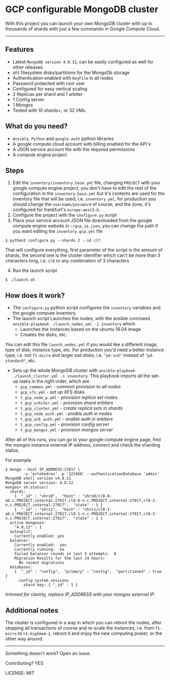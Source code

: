 # GCP configurable MongoDB cluster

With this project you can launch your own MongoDB cluster with up to thousands of shards with just a few commands in Google Compute Cloud.

---

## Features

+ Latest `MongoDB version 4.0.12`, can be easily configured as well for other releases
+ `XFS` filesystem disks/partitions for the MongoDb storage
+ Authentication enabled with `KeyFile` in all nodes 
+ Password protected with root user
+ Configured for easy vertical scaling
+ 2 Replicas per shard and 1 arbiter
+ 1 Config server
+ 1 Mongos
+ Tested with 10 shards+, or 32 VMs.

## What do you need?

+ `Ansible`, `Python` and `google-auth` python libraries
+ A google compute cloud account with billing enabled for the API's
+ A JSON service account file with the required permissions
+ A compute engine project

## Steps

1) Edit the `inventory/inventory.base.yml` file, changing `PROJECT` with your google compute engine project, you don't have to edit the rest of the configuration in the `inventory.base.yml` but it's contents are used for the inventory file that will be used, i.e. `inventory.yml`, for production you should change the `username/password` of course, and the zone, it's configured for frankfurt's `europe-west3-b`.
2) Configure the project with the `configure.py` script
3) Place your service account JSON file downloaded from the google compute engine website in `~/gcp_sa.json`, you can change the path if you want editing the `inventory.gcp.yml` file

```
$ python3 configure.py --shards 2 --id cl7
```

That will configure everything, first parameter of the script is the amount of shards, the second one is the cluster identifier which can't be more than 3 characters long, i.e. `cl8` or any combination of 3 characters.

4) Run the launch script

```
$ ./launch.sh
```

## How does it work?

+ The `configure.py` python script configures the `inventory` variables and the google compute inventory.
+ The launch script Launches the nodes, with the ansible command `ansible-playbook ./launch_nodes.yml -i inventory` which
  + Launches the instances based on the ubuntu 18.04 image
  + Creates the disks, etc.
  
You can edit this file `launch_nodes.yml` if you would like a different image, type of disk, instance type, etc.
For production you'd need a better instance type, i.e. not `f1-micro` and larger ssd disks, i.e. `"pd-ssd"` instead of `"pd-standard"`, etc.
+ Sets up the whole MongoDB cluster with `ansible-playbook ./launch_cluster.yml -i inventory`. This playbook imports all the set-up tasks in the right order, which are
  - `gcp_common.yml`  - *common provision to all nodes*
  - `gcp_xfs.yml`  - *set up XFS disks*
  - `t_gcp_node_p.yml`  - *provision replica set nodes*
  - `t_gcp_arbiter.yml`  - *provision shard arbiters*
  - `t_gcp_cluster.yml`  - *create replica sets in shards*
  - `t_gcp_node_auth.yml`  - *enable auth in nodes*
  - `t_gcp_arb_auth.yml`  - *enable auth in arbiters*
  - `t_gcp_config.yml`  - *provision config server*
  - `t_gcp_mongos.yml`  - *provision mongos server*

After all of this runs, you can go to your google compute engine page, find the mongos instance external IP address, connect and check the sharding status.

For example

```
$ mongo --host IP_ADDRESS:27017 \
        -u 'octohedron' -p '123456' --authenticationDatabase 'admin'
MongoDB shell version v4.0.11
MongoDB server version: 4.0.12
mongos> sh.status()
  shards:
    {  "_id" : "shrs0",  "host" : "shrs0/cl8-0-ab.c.PROJECT.internal:27017,cl8-0-n.c.PROJECT.internal:27017,cl8-2-n.c.PROJECT.internal:27017",  "state" : 1 }
    {  "_id" : "shrs1",  "host" : "shrs1/cl8-1-ab.c.PROJECT.internal:27017,cl8-1-n.c.PROJECT.internal:27017,cl8-3-n.c.PROJECT.internal:27017",  "state" : 1 }
  active mongoses:
    "4.0.12" : 1
  autosplit:
    Currently enabled: yes
  balancer:
    Currently enabled:  yes
    Currently running:  no
    Failed balancer rounds in last 5 attempts:  0
    Migration Results for the last 24 hours:
      No recent migrations
  databases:
    {  "_id" : "config",  "primary" : "config",  "partitioned" : true }
      config.system.sessions
        shard key: { "_id" : 1 }
```
*trimmed for clarirty, replace IP_ADDRESS with your mongos external IP.*

## Additional notes

The cluster is configured in a way in which you can reboot the nodes, after stopping all transactions of course and re-scale the instances, i.e. from `f1-micro` to `n1-highmem-2`, reboot it and enjoy the new computing power, or the other way around.

---

Something doesn't work? Open an issue.


Contributing? YES

LICENSE: MIT
